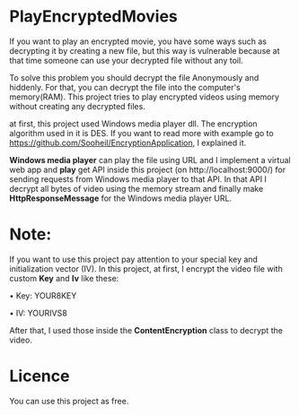 # PlayEncryptedMovies
If you want to play an encrypted movie, you have some ways such as decrypting it by creating a new file, but this way is vulnerable because at that time someone can use your decrypted file without any toil.

To solve this problem you should decrypt the file Anonymously and hiddenly. For that, you can decrypt the file into the computer's memory(RAM).
This project tries to play encrypted videos using memory without creating any decrypted files.

at first, this project used Windows media player dll. The encryption algorithm used in it is DES. If you want to read more with example go to https://github.com/Sooheil/EncryptionApplication, I explained it.

**Windows media player** can play the file using URL and I implement a virtual web app and **play** get API inside this project (on http://localhost:9000/) for sending requests from Windows media player to that API. In that API I decrypt all bytes of video using the memory stream and finally make **HttpResponseMessage** for the Windows media player URL.

# **Note**: 
If you want to use this project pay attention to your special key and initialization vector (IV). In this project, at first, I encrypt the video file with custom **Key** and **Iv** like these:

  • Key: YOUR8KEY
  
  • IV: YOURIVS8

After that, I used those inside the **ContentEncryption** class to decrypt the video.

# **Licence**
You can use this project as free.
